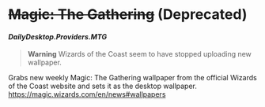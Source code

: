 # ~~Magic: The Gathering~~ (Deprecated)
#### *DailyDesktop.Providers.MTG*

> **Warning** Wizards of the Coast seem to have stopped uploading new wallpaper.

Grabs new weekly Magic: The Gathering wallpaper from the official Wizards of the Coast website and sets it as the desktop wallpaper. <br />
https://magic.wizards.com/en/news#wallpapers
